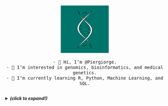 <p align="center">
  <img src="dna.gif" width="30%">
  <br><br>
  <samp>
    - 👋 Hi, I’m @Piergiorge. <br/>
    - 👀 I’m interested in genomics, bioinformatics, and medical genetics. <br/>
    - 🌱 I’m currently learning R, Python, Machine Learning, and SQL. <br/>
  </samp>
</p>

<br>

<details>
  <summary> <b> <i>(click to expand!)</i></b> </summary>
  
  <br>
  
  [![Top Langs](https://github-readme-stats.vercel.app/api/top-langs/?username=Piergiorge&layout=compact)](https://github.com/anuraghazra/github-readme-stats)

  
  [![Github Stats By Anurag](https://github-readme-stats.vercel.app/api?username=Piergiorge&show_icons=true&title_color=fff&icon_color=79ff97&text_color=9f9f9f&bg_color=151515)](https://github.com/Piergiorge/github-readme-stats)

---
<!---
Piergiorge/Piergiorge is a ✨ special ✨ repository because its `README.md` (this file) appears on your GitHub profile.
You can click the Preview link to take a look at your changes.
--->
